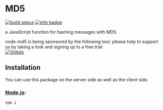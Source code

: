 # MD5

[![build status](https://secure.travis-ci.org/pvorb/node-md5.png)](http://travis-ci.org/pvorb/node-md5) [![info badge](https://img.shields.io/npm/dt/md5.svg)](http://npm-stat.com/charts.html?package=md5)

a JavaScript function for hashing messages with MD5.

node-md5 is being sponsored by the following tool; please help to support us by taking a look and signing up to a free trial  
<a href="https://tracking.gitads.io/?repo=node-md5"><img src="https://images.gitads.io/node-md5" alt="GitAds"/></a>

## Installation

You can use this package on the server side as well as the client side.

### [Node.js](http://nodejs.org/):

~~~
npm i
